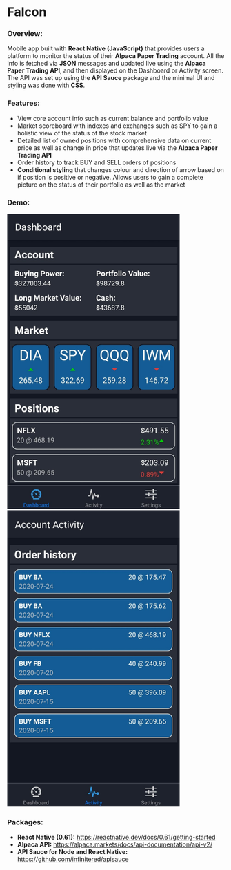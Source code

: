 # Falcon
### Overview:
Mobile app built with **React Native (JavaScript)** that provides users a platform to monitor the status of their **Alpaca Paper Trading** account. All the info is fetched via **JSON** messages and updated live using the **Alpaca Paper Trading API**, and then displayed on the Dashboard or Activity screen. The API was set up using the **API Sauce** package and the minimal UI and styling was done with **CSS**. 

### Features:
* View core account info such as current balance and portfolio value
* Market scoreboard with indexes and exchanges such as SPY to gain a holistic view of the status of the stock market
* Detailed list of owned positions with comprehensive data on current price as well as change in price that updates live via the **Alpaca Paper Trading API**
* Order history to track BUY and SELL orders of positions
* **Conditional styling** that changes colour and direction of arrow based on if position is positive or negative. Allows users to gain a complete picture on the status of their portfolio as well as the market

### Demo:
<img src="https://github.com/MousaZourob/Falcon/blob/master/demo/demo1.png" width="400px"> <img src="https://github.com/MousaZourob/Falcon/blob/master/demo/demo2.png" width="400px">

### Packages: 
* **React Native (0.61):** https://reactnative.dev/docs/0.61/getting-started
* **Alpaca API:** https://alpaca.markets/docs/api-documentation/api-v2/
* **API Sauce for Node and React Native:** https://github.com/infinitered/apisauce
